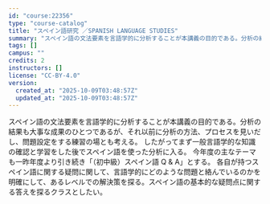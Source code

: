 ```yaml
---
id: "course:22356"
type: "course-catalog"
title: "スペイン語研究 ／SPANISH LANGUAGE STUDIES"
summary: "スペイン語の文法要素を言語学的に分析することが本講義の目的である。分析の結果も大事な成果のひとつであるが、それ以前に分析の方法、プロセスを見いだし、問題設定をする練習の場とも考える。 したがってまず一般言語学的な知識の確認と学習をした後でス…"
tags: []
campus: ""
credits: 2
instructors: []
license: "CC-BY-4.0"
version:
  created_at: "2025-10-09T03:48:57Z"
  updated_at: "2025-10-09T03:48:57Z"
---
```

スペイン語の文法要素を言語学的に分析することが本講義の目的である。分析の結果も大事な成果のひとつであるが、それ以前に分析の方法、プロセスを見いだし、問題設定をする練習の場とも考える。 したがってまず一般言語学的な知識の確認と学習をした後でスペイン語を使った分析に入る。 今年度の主なテーマも一昨年度より引き続き「（初中級）スペイン語 Q & A」とする。 各自が持つスペイン語に関する疑問に関して、言語学的にどのような問題と絡んでいるのかを明確にして、あるレベルでの解決策を探る。スペイン語の基本的な疑問点に関する答えを探るクラスとしたい。
